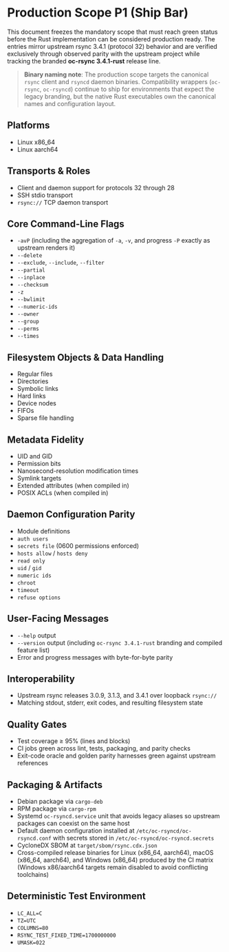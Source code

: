 # Production Scope P1 (Ship Bar)

This document freezes the mandatory scope that must reach green status before the Rust implementation can be considered production ready. The entries mirror upstream rsync 3.4.1 (protocol 32) behavior and are verified exclusively through observed parity with the upstream project while tracking the branded **oc-rsync 3.4.1-rust** release line.

> **Binary naming note**: The production scope targets the canonical
> `rsync` client and `rsyncd` daemon binaries. Compatibility wrappers
> (`oc-rsync`, `oc-rsyncd`) continue to ship for environments that expect
> the legacy branding, but the native Rust executables own the canonical
> names and configuration layout.

## Platforms
- Linux x86_64
- Linux aarch64

## Transports & Roles
- Client and daemon support for protocols 32 through 28
- SSH stdio transport
- `rsync://` TCP daemon transport

## Core Command-Line Flags
- `-avP` (including the aggregation of `-a`, `-v`, and progress `-P` exactly as upstream renders it)
- `--delete`
- `--exclude`, `--include`, `--filter`
- `--partial`
- `--inplace`
- `--checksum`
- `-z`
- `--bwlimit`
- `--numeric-ids`
- `--owner`
- `--group`
- `--perms`
- `--times`

## Filesystem Objects & Data Handling
- Regular files
- Directories
- Symbolic links
- Hard links
- Device nodes
- FIFOs
- Sparse file handling

## Metadata Fidelity
- UID and GID
- Permission bits
- Nanosecond-resolution modification times
- Symlink targets
- Extended attributes (when compiled in)
- POSIX ACLs (when compiled in)

## Daemon Configuration Parity
- Module definitions
- `auth users`
- `secrets file` (0600 permissions enforced)
- `hosts allow` / `hosts deny`
- `read only`
- `uid` / `gid`
- `numeric ids`
- `chroot`
- `timeout`
- `refuse options`

## User-Facing Messages
- `--help` output
- `--version` output (including `oc-rsync 3.4.1-rust` branding and compiled feature list)
- Error and progress messages with byte-for-byte parity

## Interoperability
- Upstream rsync releases 3.0.9, 3.1.3, and 3.4.1 over loopback `rsync://`
- Matching stdout, stderr, exit codes, and resulting filesystem state

## Quality Gates
- Test coverage ≥ 95% (lines and blocks)
- CI jobs green across lint, tests, packaging, and parity checks
- Exit-code oracle and golden parity harnesses green against upstream references

## Packaging & Artifacts
- Debian package via `cargo-deb`
- RPM package via `cargo-rpm`
- Systemd `oc-rsyncd.service` unit that avoids legacy aliases so upstream packages can coexist on the same host
- Default daemon configuration installed at `/etc/oc-rsyncd/oc-rsyncd.conf` with secrets stored in `/etc/oc-rsyncd/oc-rsyncd.secrets`
- CycloneDX SBOM at `target/sbom/rsync.cdx.json`
- Cross-compiled release binaries for Linux (x86_64, aarch64), macOS (x86_64, aarch64), and Windows (x86_64) produced by the CI matrix (Windows x86/aarch64 targets remain disabled to avoid conflicting toolchains)

## Deterministic Test Environment
- `LC_ALL=C`
- `TZ=UTC`
- `COLUMNS=80`
- `RSYNC_TEST_FIXED_TIME=1700000000`
- `UMASK=022`

